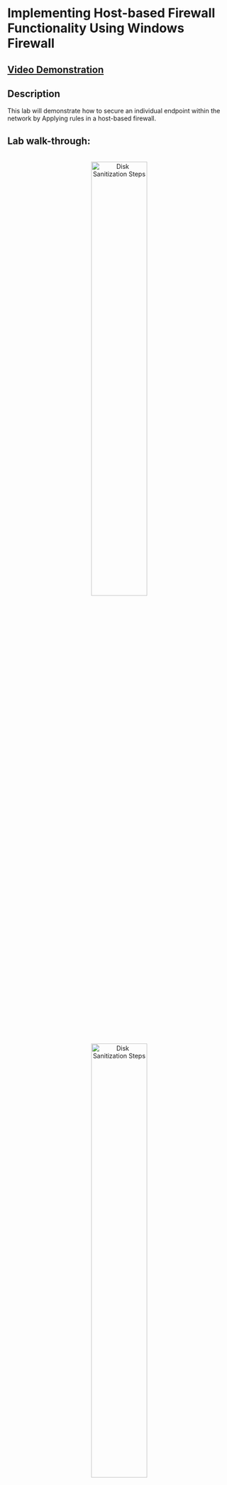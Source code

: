 <h1>Implementing Host-based Firewall Functionality Using Windows Firewall</h1>

 ## [Video Demonstration](https://drive.google.com/file/d/1XlMl4mExWn7jEhzouoBcwUuF4VzHvLMt/view?usp=sharing)

<h2>Description</h2>
This lab will demonstrate how to secure an individual endpoint within the network by Applying rules in a host-based firewall.
<br />

<h2>Lab walk-through:</h2>

<p align="center">
<br/>
<img src="https://i.imgur.com/10mDrWc.png" height="50%" width="50%" alt="Disk Sanitization Steps"/>
<br />
<p align="center">
<br/>
<img src="https://i.imgur.com/sGs3Xdp.png" height="50%" width="50%" alt="Disk Sanitization Steps"/>
<br />
<br />
<p align="center">
<br/>
<img src="https://i.imgur.com/I5ilkK0.png" height="50%" width="50%" alt="Disk Sanitization Steps"/>
<br />
<br />
<p align="center">
<br/>
<img src="https://i.imgur.com/meLv97A.png" height="50%" width="50%" alt="Disk Sanitization Steps"/>
<br />
<br /><p align="center">
<br/>
<img src="https://i.imgur.com/cRi12XD.png" height="50%" width="50%" alt="Disk Sanitization Steps"/>
<br />
<br />
